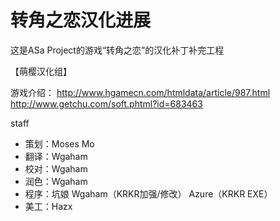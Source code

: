 # 转角之恋汉化进展

这是ASa Project的游戏“转角之恋”的汉化补丁补完工程

【萌樱汉化组】

游戏介绍：
<http://www.hgamecn.com/htmldata/article/987.html>  
<http://www.getchu.com/soft.phtml?id=683463>

staff
* 策划：Moses Mo
* 翻译：Wgaham
* 校对：Wgaham
* 润色：Wgaham
* 程序：坑娘 Wgaham（KRKR加强/修改） Azure（KRKR EXE）
* 美工：Hazx
